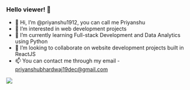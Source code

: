 ### Hello viewer! 👋

- 👋 Hi, I’m @priyanshu1912, you can call me Priyanshu
- 👀 I’m interested in web development projects
- 🌱 I’m currently learning Full-stack Development and Data Analytics using Python
- 💞️ I’m looking to collaborate on website development projects built in ReactJS
- 📫 You can contact me through my email - priyanshubhardwaj19dec@gmail.com

<img src="https://github-readme-stats.vercel.app/api?username=priyanshu1912&&show_icons=true&title_color=ffffff&icon_color=bb2acf&text_color=daf7dc&bg_color=151515"/>
